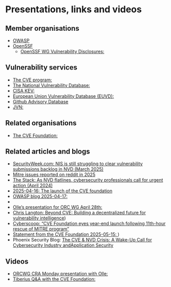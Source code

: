 # Presentations, links and videos

## Member organisations

- [OWASP](https://owasp.org)
- [OpenSSF](https://openssf.org/)
  - [OpenSSF WG Vulnerability Disclosures:](https://github.com/ossf/wg-vulnerability-disclosures)

## Vulnerability services

- [The CVE program:](https://www.cve.org/)
- [The National Vulnerability Database:](https://nvd.nist.gov/)
- [CISA KEV:](https://www.cisa.gov/known-exploited-vulnerabilities-catalog)
- [European Union Vulnerability Database (EUVD):](https://euvd.enisa.eu)
- [Github Advisory Database](https://github.com/advisories)
- [JVN:](https://jvn.jp/en/)

## Related organisations

- [The CVE Foundation:](https://www.thecvefoundation.org/)

## Related articles and blogs

- [SecurityWeek.com: NIS is still struggling to clear vulnerability submissions backlog in NVD (March 2025) ](https://www.securityweek.com/nist-still-struggling-to-clear-vulnerability-submissions-backlog-in-nvd/)
- [Mitre issues reported on reddit in 2025 ](https://www.reddit.com/r/cybersecurity/comments/1jk79q8/what_is_happening_at_mitre/?rdt=63362)
- [The Stack: As NVD flatlines, cybersecurity professionals call for urgent action (April 2024) ](https://www.thestack.technology/nvd-crisis-vulnerabilities-data-update/)
- [2025-04-16: The launch of the CVE foundation ](https://www.thecvefoundation.org/)
- [OWASP blog 2025-04-17: ](https://owasp.org/blog/2025/04/17/owasp-global-vulnerability-intelligence)
- [](https://www.theregister.com/2025/04/18/splintering_cve_bug_tracking/)
- [Olle’s presentation for ORC WG April 28th: ](https://drive.google.com/file/d/118qJUFS3FYzGf-Sod7N6zbEmR4ZHFKJI/view?usp=share_link)
- [Chris Langton: Beyond CVE: Building a decentralized future for vulnerability intelligence](https://bitsofcyber.substack.com/p/beyond-cve-building-a-decentralized))
- [Cyberscoop: “CVE Foundation eyes year-end launch following 11th-hour rescue of MITRE program” ](https://cyberscoop.com/cve-program-funding-crisis-cve-foundation-mitre/)
- [Statement from the CVE Foundation 2025-05-15: ](https://www.linkedin.com/posts/cve-foundation_cve-foundation-statement-the-cve-foundation-activity-7328533663355138048-uGR6?utm_source=share&utm_medium=member_desktop&rcm=ACoAAAAH9iQB2Ug4cfy7yqNWon5O0BPcztw-IoM)
)
- Phoenix Security Blog: [The CVE & NVD Crisis: A Wake-Up Call for Cybersecurity Industry andApplication Security](https://phoenix.security/the-cve-nvd-crisis-a-wake-up-call-for-application-security/)

## Videos

- [ORCWG CRA Monday presentation with Olle: ](https://youtu.be/zSsGLJTgWvU?si=7X2cedC78MwN4cYk)
- [Tiberius Q&A with the CVE Foundation: ](https://youtu.be/LRbHiB5Jn4k?si=4sEeTZUoBPqlPl1b)

